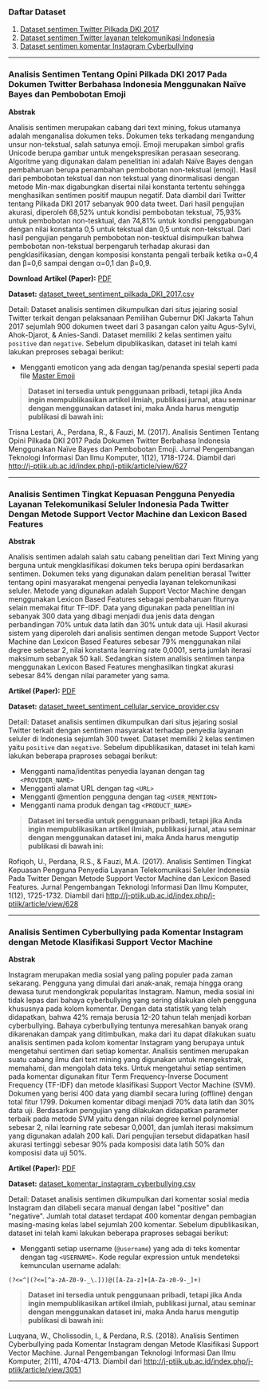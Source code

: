 ### Daftar Dataset
1. [Dataset sentimen Twitter Pilkada DKI 2017](#analisis-sentimen-tentang-opini-pilkada-dki-2017-pada-dokumen-twitter-berbahasa-indonesia-menggunakan-naïve-bayes-dan-pembobotan-emoji "Dataset sentimen Twitter Pilkada DKI 2017")
2. [Dataset sentimen Twitter layanan telekomunikasi Indonesia](#analisis-sentimen-tingkat-kepuasan-pengguna-penyedia-layanan-telekomunikasi-seluler-indonesia-pada-twitter-dengan-metode-support-vector-machine-dan-lexicon-based-features "Dataset sentimen Twitter layanan telekomunikasi Indonesia")
3. [Dataset sentimen komentar Instagram Cyberbullying](#analisis-sentimen-cyberbullying-pada-komentar-instagram-dengan-metode-klasifikasi-support-vector-machine "Dataset sentimen komentar Instagram Cyberbullying")

------------
### Analisis Sentimen Tentang Opini Pilkada DKI 2017 Pada Dokumen Twitter Berbahasa Indonesia Menggunakan Naïve Bayes dan Pembobotan Emoji

**Abstrak**

Analisis sentimen merupakan cabang dari text mining, fokus utamanya adalah menganalisa dokumen teks. Dokumen teks terkadang mengandung unsur non-tekstual, salah satunya emoji. Emoji merupakan simbol grafis Unicode berupa gambar untuk mengekspresikan perasaan seseorang. Algoritme yang digunakan dalam penelitian ini adalah Naïve Bayes dengan pembaharuan berupa penambahan pembobotan non-tekstual (emoji). Hasil dari pembobotan tekstual dan non tekstual yang dinormalisasi dengan metode Min-max digabungkan disertai nilai konstanta tertentu sehingga menghasilkan sentimen positif maupun negatif. Data diambil dari Twitter tentang Pilkada DKI 2017 sebanyak 900 data tweet. Dari hasil pengujian akurasi, diperoleh 68,52% untuk kondisi pembobotan tekstual, 75,93% untuk pembobotan non-tesktual, dan 74,81% untuk kondisi penggabungan dengan nilai konstanta 0,5 untuk tekstual dan 0,5 untuk non-tekstual. Dari hasil pengujian pengaruh pembobotan non-tesktual disimpulkan bahwa pembobotan non-tekstual berpengaruh terhadap akurasi dan pengklasifikasian, dengan komposisi konstanta pengali terbaik ketika α=0,4 dan β=0,6 sampai dengan α=0,1 dan β=0,9.

**Download Artikel (Paper):** [PDF](http://j-ptiik.ub.ac.id/index.php/j-ptiik/article/view/627/245 "PDF")

**Dataset:**
[dataset_tweet_sentiment_pilkada_DKI_2017.csv ](https://github.com/rizalespe/Dataset-Sentimen-Analisis-Bahasa-Indonesia/blob/master/dataset_tweet_sentiment_pilkada_DKI_2017.csv "dataset_tweet_sentiment_pilkada_DKI_2017.csv ")

Detail: Dataset analisis sentimen dikumpulkan dari situs jejaring sosial Twitter terkait dengan pelaksanaan Pemilihan Gubernur DKI Jakarta Tahun 2017 sejumlah 900 dokumen tweet dari 3 pasangan calon yaitu Agus-Sylvi, Ahok-Djarot, & Anies-Sandi. Dataset memiliki 2 kelas sentimen yaitu `positive` dan `negative`. Sebelum dipublikasikan, dataset ini telah kami lakukan preproses sebagai berikut:
- Mengganti emoticon yang ada dengan tag/penanda spesial seperti pada file [Master Emoji](https://github.com/rizalespe/Dataset-Sentimen-Analisis-Bahasa-Indonesia/blob/master/mater_emoji.csv "Master Emoji") 

>**Dataset ini tersedia untuk penggunaan pribadi, tetapi jika Anda ingin mempublikasikan artikel ilmiah, publikasi jurnal, atau seminar dengan menggunakan dataset ini, maka Anda harus mengutip publikasi di bawah ini:**

Trisna Lestari, A., Perdana, R., & Fauzi, M. (2017). Analisis Sentimen Tentang Opini Pilkada DKI 2017 Pada Dokumen Twitter Berbahasa Indonesia Menggunakan Naïve Bayes dan Pembobotan Emoji. Jurnal Pengembangan Teknologi Informasi Dan Ilmu Komputer, 1(12), 1718-1724. Diambil dari http://j-ptiik.ub.ac.id/index.php/j-ptiik/article/view/627

------------

### Analisis Sentimen Tingkat Kepuasan Pengguna Penyedia Layanan Telekomunikasi Seluler Indonesia Pada Twitter Dengan Metode Support Vector Machine dan Lexicon Based Features

**Abstrak**

Analisis sentimen adalah salah satu cabang penelitian dari Text Mining yang berguna untuk mengklasifikasi dokumen teks berupa opini berdasarkan sentimen. Dokumen teks yang digunakan dalam penelitian berasal Twitter tentang opini masyarakat mengenai penyedia layanan telekomunikasi seluler. Metode yang digunakan adalah Support Vector Machine dengan menggunakan Lexicon Based Features sebagai pembaharuan fiturnya selain memakai fitur TF-IDF. Data yang digunakan pada penelitian ini sebanyak 300 data yang dibagi menjadi dua jenis data dengan perbandingan 70% untuk data latih dan 30% untuk data uji. Hasil akurasi sistem yang diperoleh dari analisis sentimen dengan metode Support Vector Machine dan Lexicon Based Features sebesar 79% menggunakan nilai degree sebesar 2, nilai konstanta learning rate 0,0001, serta jumlah iterasi maksimum sebanyak 50 kali. Sedangkan sistem analisis sentimen tanpa menggunakan Lexicon Based Features menghasilkan tingkat akurasi sebesar 84% dengan nilai parameter yang sama.

**Artikel (Paper):** [PDF](http://j-ptiik.ub.ac.id/index.php/j-ptiik/article/view/628/246 "PDF")

**Dataset:**
[dataset_tweet_sentiment_cellular_service_provider.csv ](https://github.com/rizalespe/Indonesian-Sentiment-Analysis-Dataset/blob/master/dataset_tweet_sentiment_cellular_service_provider.csv "dataset_tweet_sentiment_cellular_service_provider.csv ")

Detail: Dataset analisis sentimen dikumpulkan dari situs jejaring sosial Twitter terkait dengan sentimen masyarakat terhadap penyedia layanan seluler di Indonesia sejumlah 300 tweet. Dataset memiliki 2 kelas sentimen yaitu `positive` dan `negative`. Sebelum dipublikasikan, dataset ini telah kami lakukan beberapa praproses sebagai berikut:
- Mengganti nama/identitas penyedia layanan dengan tag `<PROVIDER_NAME>`
- Mengganti alamat URL dengan tag `<URL>`
- Mengganti @mention pengguna dengan tag `<USER_MENTION>`
- Mengganti nama produk dengan tag `<PRODUCT_NAME>`


>**Dataset ini tersedia untuk penggunaan pribadi, tetapi jika Anda ingin mempublikasikan artikel ilmiah, publikasi jurnal, atau seminar dengan menggunakan dataset ini, maka Anda harus mengutip publikasi di bawah ini:**


Rofiqoh, U., Perdana, R.S., & Fauzi, M.A. (2017). Analisis Sentimen Tingkat Kepuasan Pengguna Penyedia Layanan Telekomunikasi Seluler Indonesia Pada Twitter Dengan Metode Support Vector Machine dan Lexicon Based Features. Jurnal Pengembangan Teknologi Informasi Dan Ilmu Komputer, 1(12), 1725-1732. Diambil dari http://j-ptiik.ub.ac.id/index.php/j-ptiik/article/view/628

------------
### Analisis Sentimen Cyberbullying pada Komentar Instagram dengan Metode Klasifikasi Support Vector Machine

**Abstrak**

Instagram merupakan media sosial yang paling populer pada zaman sekarang. Pengguna yang dimulai dari anak-anak, remaja hingga orang dewasa turut mendongkrak popularitas Instagram. Namun, media sosial ini tidak lepas dari bahaya cyberbullying yang sering dilakukan oleh pengguna khususnya pada kolom komentar.  Dengan data statistik yang telah didapatkan, bahwa 42% remaja berusia 12-20 tahun telah menjadi korban cyberbullying. Bahaya cyberbullying tentunya meresahkan banyak orang dikarenakan dampak yang ditimbulkan, maka dari itu dapat dilakukan suatu analisis sentimen pada kolom komentar Instagram yang berupaya untuk mengetahui sentimen dari setiap komentar. Analisis sentimen merupakan suatu cabang ilmu dari text mining yang digunakan untuk mengekstrak, memahami, dan mengolah data teks. Untuk mengetahui setiap sentimen pada komentar digunakan fitur Term Frequency-Inverse Document Frequency (TF-IDF) dan metode klasifikasi Support Vector Machine (SVM). Dokumen yang berisi 400 data yang diambil secara luring (offline) dengan total fitur 1799. Dokumen komentar dibagi menjadi 70% data latih dan 30% data uji. Berdasarkan pengujian yang dilakukan didapatkan parameter terbaik pada metode SVM yaitu dengan nilai degree kernel polynomial sebesar 2, nilai learning rate sebesar 0,0001, dan jumlah iterasi maksimum yang digunakan adalah 200 kali. Dari pengujian tersebut didapatkan hasil akurasi tertinggi sebesar 90% pada komposisi data latih 50% dan komposisi data uji 50%.

**Artikel (Paper):** [PDF](http://j-ptiik.ub.ac.id/index.php/j-ptiik/article/view/3051/1195 "PDF")

**Dataset:**
[dataset_komentar_instagram_cyberbullying.csv](https://github.com/rizalespe/Dataset-Sentimen-Analisis-Bahasa-Indonesia/blob/master/dataset_komentar_instagram_cyberbullying.csv "dataset_komentar_instagram_cyberbullying.csv")

Detail: Dataset analisis sentimen dikumpulkan dari komentar sosial media Instagram dan dilabeli secara manual dengan label "positive" dan "negative". Jumlah total dataset terdapat 400 komentar dengan pembagian masing-masing kelas label sejumlah 200 komentar. Sebelum dipublikasikan, dataset ini telah kami lakukan beberapa praproses sebagai berikut:
- Mengganti setiap username (`@username`) yang ada di teks komentar dengan tag `<USERNAME>`. Kode regular expression untuk mendeteksi kemunculan username adalah:
``` 
(?<=^|(?<=[^a-zA-Z0-9-_\.]))@([A-Za-z]+[A-Za-z0-9-_]+) 
```


>**Dataset ini tersedia untuk penggunaan pribadi, tetapi jika Anda ingin mempublikasikan artikel ilmiah, publikasi jurnal, atau seminar dengan menggunakan dataset ini, maka Anda harus mengutip publikasi di bawah ini:**


Luqyana, W., Cholissodin, I., & Perdana, R.S. (2018). Analisis Sentimen Cyberbullying pada Komentar Instagram dengan Metode Klasifikasi Support Vector Machine. Jurnal Pengembangan Teknologi Informasi Dan Ilmu Komputer, 2(11), 4704-4713. Diambil dari http://j-ptiik.ub.ac.id/index.php/j-ptiik/article/view/3051

------------
